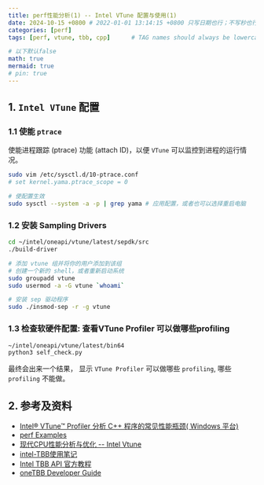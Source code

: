 ```yaml
---
title: perf性能分析(1) -- Intel VTune 配置与使用(1)
date: 2024-10-15 +0800 # 2022-01-01 13:14:15 +0800 只写日期也行；不写秒也行；这样也行 2022-03-09T00:55:42+08:00
categories: [perf]
tags: [perf, vtune, tbb, cpp]      # TAG names should always be lowercase

# 以下默认false
math: true
mermaid: true
# pin: true
---
```


## 1. `Intel VTune` 配置 ##

### 1.1 使能 `ptrace` ###

使能进程跟踪 (ptrace) 功能 (attach ID)，以便 `VTune` 可以监控到进程的运行情况。

```bash
sudo vim /etc/sysctl.d/10-ptrace.conf
# set kernel.yama.ptrace_scope = 0

# 使配置生效
sudo sysctl --system -a -p | grep yama # 应用配置，或者也可以选择重启电脑
```

### 1.2 安装 Sampling Drivers ###

```bash
cd ~/intel/oneapi/vtune/latest/sepdk/src
./build-driver

# 添加 vtune 组并将你的用户添加到该组
# 创建一个新的 shell，或者重新启动系统
sudo groupadd vtune
sudo usermod -a -G vtune `whoami`

# 安装 sep 驱动程序
sudo ./insmod-sep -r -g vtune
```

### 1.3 检查软硬件配置: 查看VTune Profiler 可以做哪些profiling ###

```bash
~/intel/oneapi/vtune/latest/bin64
python3 self_check.py
```

最终会出来一个结果， 显示 `VTune Profiler` 可以做哪些 `profiling`, 哪些 `profiling` 不能做。

## 2. 参考及资料 ##

* [Intel® VTune™ Profiler 分析 C++ 程序的常见性能瓶颈( Windows 平台)](https://www.zevorn.cn/posts/8)
* [perf Examples](https://www.brendangregg.com/perf.html)
* [现代CPU性能分析与优化 -- Intel Vtune](https://weedge.github.io/perf-book-cn/zh/chapters/7-Overview-Of-Performance-Analysis-Tools/7-1_Intel_Vtune_cn.html)
* [intel-TBB使用笔记](https://chuckiewill.github.io/2022/01/26/C++/IntelTBB/)
* [Intel TBB API 官方教程](https://www.intel.com/content/www/us/en/docs/onetbb/developer-guide-api-reference/2021-13/reduction.html)
* [oneTBB Developer Guide](https://oneapi-src.github.io/oneTBB/main/tbb_userguide/title.html)
